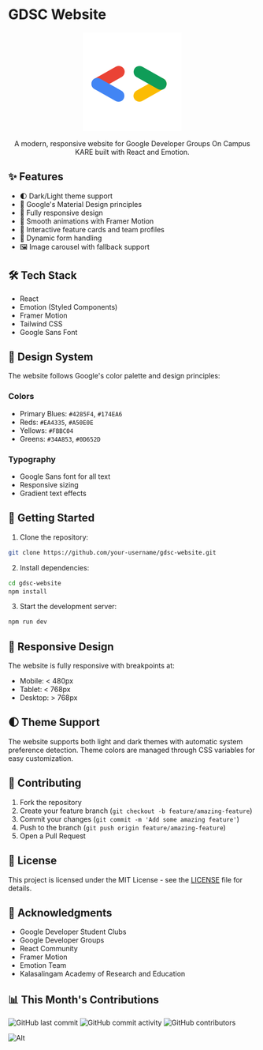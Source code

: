 # GDSC Website

<div align="center">
  <img src="public/GDG_Logo.png" alt="GDSC Logo" width="200"/>
  
  A modern, responsive website for Google Developer Groups On Campus KARE built with React and Emotion.
</div>

## ✨ Features

- 🌓 Dark/Light theme support
- 🎨 Google's Material Design principles
- 📱 Fully responsive design
- 🚀 Smooth animations with Framer Motion
- 🎯 Interactive feature cards and team profiles
- 📝 Dynamic form handling
- 🖼️ Image carousel with fallback support

## 🛠️ Tech Stack

- React
- Emotion (Styled Components)
- Framer Motion
- Tailwind CSS
- Google Sans Font

## 🎨 Design System

The website follows Google's color palette and design principles:

### Colors
- Primary Blues: `#4285F4`, `#174EA6`
- Reds: `#EA4335`, `#A50E0E`
- Yellows: `#FBBC04`
- Greens: `#34A853`, `#0D652D`

### Typography
- Google Sans font for all text
- Responsive sizing
- Gradient text effects

## 🚀 Getting Started

1. Clone the repository:
```bash
git clone https://github.com/your-username/gdsc-website.git
```

2. Install dependencies:
```bash
cd gdsc-website
npm install
```

3. Start the development server:
```bash
npm run dev
```

## 📱 Responsive Design

The website is fully responsive with breakpoints at:
- Mobile: < 480px
- Tablet: < 768px
- Desktop: > 768px

## 🌓 Theme Support

The website supports both light and dark themes with automatic system preference detection. Theme colors are managed through CSS variables for easy customization.

## 🤝 Contributing

1. Fork the repository
2. Create your feature branch (`git checkout -b feature/amazing-feature`)
3. Commit your changes (`git commit -m 'Add some amazing feature'`)
4. Push to the branch (`git push origin feature/amazing-feature`)
5. Open a Pull Request

## 📄 License

This project is licensed under the MIT License - see the [LICENSE](LICENSE) file for details.

## 🙏 Acknowledgments

- Google Developer Student Clubs
- Google Developer Groups
- React Community
- Framer Motion
- Emotion Team
- Kalasalingam Academy of Research and Education


## 📊 This Month's Contributions

  

![GitHub last commit](https://img.shields.io/github/last-commit/gdsckare/Website?style=flat-square) ![GitHub commit activity](https://img.shields.io/github/commit-activity/m/gdsckare/Website?style=flat-square) ![GitHub contributors](https://img.shields.io/github/contributors/gdsckare/Website?style=flat-square)

![Alt](https://repobeats.axiom.co/api/embed/06a99abc18ca95982b5aba483a8a0c156007598f.svg "Repobeats analytics image")
